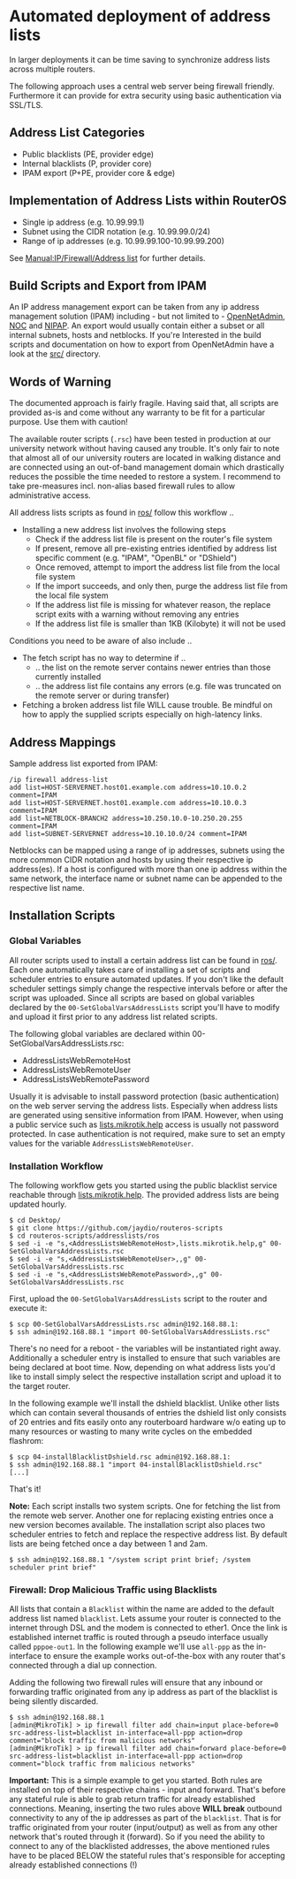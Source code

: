 # Automated deployment of address lists

In larger deployments it can be time saving to synchronize address lists across multiple routers.

The following approach uses a central web server being firewall friendly. Furthermore it can provide for extra security using basic authentication via SSL/TLS.

## Address List Categories

 * Public blacklists (PE, provider edge)
 * Internal blacklists (P, provider core)
 * IPAM export (P+PE, provider core & edge)

## Implementation of Address Lists within RouterOS

 * Single ip address (e.g. 10.99.99.1)
 * Subnet using the CIDR notation (e.g. 10.99.99.0/24)
 * Range of ip addresses (e.g. 10.99.99.100-10.99.99.200)

See [Manual:IP/Firewall/Address list](http://wiki.mikrotik.com/wiki/Manual:IP/Firewall/Address_list) for further details.

## Build Scripts and Export from IPAM

An IP address management export can be taken from any ip address management solution (IPAM) including - but not limited to - [OpenNetAdmin](http://opennetadmin.com/), [NOC](https://kb.nocproject.org/) and [NIPAP](http://spritelink.github.io/NIPAP/). An export would usually contain either a subset or all internal subnets, hosts and netblocks. If you're Interested in the build scripts and documentation on how to export from OpenNetAdmin have a look at the [src/](src/.) directory.

## Words of Warning

The documented approach is fairly fragile. Having said that, all scripts are provided as-is and come without any warranty to be fit for a particular purpose. Use them with caution!

The available router scripts (`.rsc`) have been tested in production at our university network without having caused any trouble. It's only fair to note that almost all of our university routers are located in walking distance and are connected using an out-of-band management domain which drastically reduces the possible the time needed to restore a system. I recommend to take pre-measures incl. non-alias based firewall rules to allow administrative access.

All address lists scripts as found in [ros/](ros/) follow this workflow ..

 * Installing a new address list involves the following steps
   * Check if the address list file is present on the router's file system
   * If present, remove all pre-existing entries identified by address list specific comment (e.g. "IPAM", "OpenBL" or "DShield")
   * Once removed, attempt to import the address list file from the local file system
   * If the import succeeds, and only then, purge the address list file from the local file system
   * If the address list file is missing for whatever reason, the replace script exits with a warning without removing any entries
   * If the address list file is smaller than 1KB (Kilobyte) it will not be used

Conditions you need to be aware of also include ..

 * The fetch script has no way to determine if ..
   * .. the list on the remote server contains newer entries than those currently installed
   * .. the address list file contains any errors (e.g. file was truncated on the remote server or during transfer)
 * Fetching a broken address list file WILL cause trouble. Be mindful on how to apply the supplied scripts especially on high-latency links.

## Address Mappings

Sample address list exported from IPAM:

```
/ip firewall address-list
add list=HOST-SERVERNET.host01.example.com address=10.10.0.2 comment=IPAM
add list=HOST-SERVERNET.host01.example.com address=10.10.0.3 comment=IPAM
add list=NETBLOCK-BRANCH2 address=10.250.10.0-10.250.20.255 comment=IPAM
add list=SUBNET-SERVERNET address=10.10.10.0/24 comment=IPAM
```

Netblocks can be mapped using a range of ip addresses, subnets using the more common CIDR notation and hosts by using their respective ip address(es). If a host is configured with more than one ip address within the same network, the interface name or subnet name can be appended to the respective list name.

## Installation Scripts

### Global Variables

All router scripts used to install a certain address list can be found in [ros/](ros/). Each one automatically takes care of installing a set of scripts and scheduler entries to ensure automated updates. If you don't like the default scheduler settings simply change the respective intervals before or after the script was uploaded. Since all scripts are based on global variables declared by the `00-SetGlobalVarsAddressLists` script you'll have to modify and upload it first prior to any address list related scripts.

The following global variables are declared within 00-SetGlobalVarsAddressLists.rsc:

 * AddressListsWebRemoteHost
 * AddressListsWebRemoteUser
 * AddressListsWebRemotePassword

Usually it is advisable to install password protection (basic authentication) on the web server serving the address lists. Especially when address lists are generated using sensitive information from IPAM. However, when using a public service such as [lists.mikrotik.help](https://lists.mikrotik.help) access is usually not password protected. In case authentication is not required, make sure to set an empty values for the variable `AddressListsWebRemoteUser`.

### Installation Workflow

The following workflow gets you started using the public blacklist service reachable through [lists.mikrotik.help](http://lists.mikrotik.help/). The provided address lists are being updated hourly.

```
$ cd Desktop/
$ git clone https://github.com/jaydio/routeros-scripts
$ cd routeros-scripts/addresslists/ros
$ sed -i -e "s,<AddressListsWebRemoteHost>,lists.mikrotik.help,g" 00-SetGlobalVarsAddressLists.rsc
$ sed -i -e "s,<AddressListsWebRemoteUser>,,g" 00-SetGlobalVarsAddressLists.rsc
$ sed -i -e "s,<AddressListsWebRemotePassword>,,g" 00-SetGlobalVarsAddressLists.rsc
```

First, upload the `00-SetGlobalVarsAddressLists` script to the router and execute it:

```
$ scp 00-SetGlobalVarsAddressLists.rsc admin@192.168.88.1:
$ ssh admin@192.168.88.1 "import 00-SetGlobalVarsAddressLists.rsc"
```

There's no need for a reboot - the variables will be instantiated right away. Additionally a scheduler entry is installed to ensure that such variables are being declared at boot time. Now, depending on what address lists you'd like to install simply select the respective installation script and upload it to the target router.

In the following example we'll install the dshield blacklist. Unlike other lists which can contain several thousands of entries the dshield list only consists of 20 entries and fits easily onto any routerboard hardware w/o eating up to many resources or wasting to many write cycles on the embedded flashrom:

```
$ scp 04-installBlacklistDshield.rsc admin@192.168.88.1:
$ ssh admin@192.168.88.1 "import 04-installBlacklistDshield.rsc"
[...]
```

That's it!

**Note:** Each script installs two system scripts. One for fetching the list from the remote web server. Another one for replacing existing entries once a new version becomes available. The installation script also places two scheduler entries to fetch and replace the respective address list. By default lists are being fetched once a day between 1 and 2am.

```
$ ssh admin@192.168.88.1 "/system script print brief; /system scheduler print brief"
```

### Firewall: Drop Malicious Traffic using Blacklists

All lists that contain a `Blacklist` within the name are added to the default address list named `blacklist`. Lets assume your router is connected to the internet through DSL and the modem is connected to ether1. Once the link is established internet traffic is routed through a pseudo interface usually called `pppoe-out1`. In the following example we'll use `all-ppp` as the in-interface to ensure the example works out-of-the-box with any router that's connected through a dial up connection.

Adding the following two firewall rules will ensure that any inbound or forwarding traffic originated from any ip address as part of the blacklist is being silently discarded.

```
$ ssh admin@192.168.88.1
[admin@MikroTik] > ip firewall filter add chain=input place-before=0 src-address-list=blacklist in-interface=all-ppp action=drop comment="block traffic from malicious networks"
[admin@MikroTik] > ip firewall filter add chain=forward place-before=0 src-address-list=blacklist in-interface=all-ppp action=drop comment="block traffic from malicious networks"
```

**Important:** This is a simple example to get you started. Both rules are installed on top of their respective chains - input and forward. That's before any stateful rule is able to grab return traffic for already established connections. Meaning, inserting the two rules above **WILL break** outbound connectivity to any of the ip addresses as part of the `blacklist`. That is for traffic originated from your router (input/output) as well as from any other network that's routed through it (forward). So if you need the ability to connect to any of the blacklisted addresses, the above mentioned rules have to be placed BELOW the stateful rules that's responsible for accepting already established connections (!)
